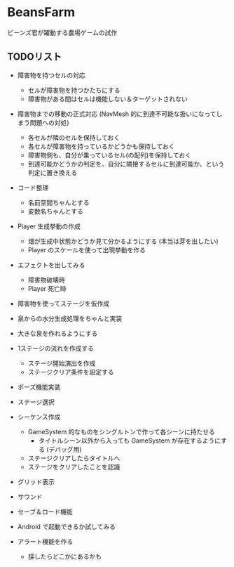 # BeansFarm
ビーンズ君が躍動する農場ゲームの試作

## TODOリスト

- 障害物を持つセルの対応
  - セルが障害物を持つかたちにする
  - 障害物がある間はセルは機能しない＆ターゲットされない

- 障害物までの移動の正式対応
  (NavMesh 的に到達不可能な扱いになってしまう問題への対処)
  - 各セルが隣のセルを保持しておく
  - 各セルが障害物を持っているかどうかも保持しておく
  - 障害物側も、自分が乗っているセル(の配列)を保持しておく
  - 到達可能かどうかの判定を、自分に隣接するセルに到達可能か、という判定に置き換える

- コード整理
  - 名前空間ちゃんとする
  - 変数名ちゃんとする

- Player 生成挙動の作成
  - 畑が生成中状態かどうか見て分かるようにする (本当は芽を出したい)
  - Player のスケールを使って出現挙動を作る

- エフェクトを出してみる
  - 障害物破壊時
  - Player 死亡時

- 障害物を使ってステージを仮作成

- 泉からの水分生成処理をちゃんと実装

- 大きな泉を作れるようにする

- 1ステージの流れを作成する
  - ステージ開始演出を作成
  - ステージクリア条件を設定する

- ポーズ機能実装

- ステージ選択

- シーケンス作成
  - GameSystem 的なものをシングルトンで作って各シーンに持たせる
    - タイトルシーン以外から入っても GameSystem が存在するようにする (デバッグ用)
  - ステージクリアしたらタイトルへ
  - ステージをクリアしたことを認識

- グリッド表示

- サウンド

- セーブ＆ロード機能

- Android で起動できるか試してみる

- アラート機能を作る
  - 探したらどこかにあるかも


